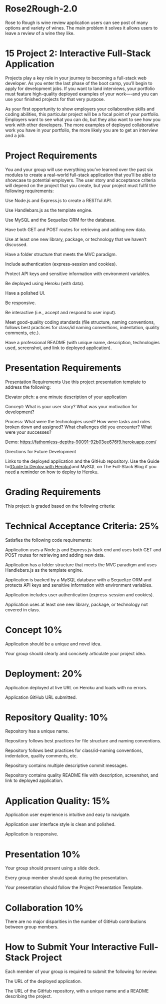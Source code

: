 # Rose2Rough-2.0
Rose to Rough is wine review application users can see post of many options and variety of wines. The main problem it solves it allows users to leave a review of a wine they like.

# 15 Project 2: Interactive Full-Stack Application
Projects play a key role in your journey to becoming a full-stack web developer. As you enter the last phase of the boot camp, you’ll begin to apply for development jobs. If you want to land interviews, your portfolio must feature high-quality deployed examples of your work—-and you can use your finished projects for that very purpose.

As your first opportunity to show employers your collaborative skills and coding abilities, this particular project will be a focal point of your portfolio. Employers want to see what you can do, but they also want to see how you work with other developers. The more examples of deployed collaborative work you have in your portfolio, the more likely you are to get an interview and a job.

# Project Requirements
You and your group will use everything you’ve learned over the past six modules to create a real-world full-stack application that you’ll be able to showcase to potential employers. The user story and acceptance criteria will depend on the project that you create, but your project must fulfil the following requirements:

Use Node.js and Express.js to create a RESTful API.

Use Handlebars.js as the template engine.

Use MySQL and the Sequelize ORM for the database.

Have both GET and POST routes for retrieving and adding new data.

Use at least one new library, package, or technology that we haven’t discussed.

Have a folder structure that meets the MVC paradigm.

Include authentication (express-session and cookies).

Protect API keys and sensitive information with environment variables.

Be deployed using Heroku (with data).

Have a polished UI.

Be responsive.

Be interactive (i.e., accept and respond to user input).

Meet good-quality coding standards (file structure, naming conventions, follows best practices for class/id naming conventions, indentation, quality comments, etc.).

Have a professional README (with unique name, description, technologies used, screenshot, and link to deployed application).

# Presentation Requirements

Presentation Requirements
Use this project presentation template to address the following:

Elevator pitch: a one minute description of your application

Concept: What is your user story? What was your motivation for development?

Process: What were the technologies used? How were tasks and roles broken down and assigned? What challenges did you encounter? What were your successes?

Demo: https://fathomless-depths-90091-92b03ee676f9.herokuapp.com/

Directions for Future Development

Links to the deployed application and the GitHub repository. Use the Guide to(<a href="https://coding-boot-camp.github.io/full-stack/heroku/deploy-with-heroku-and-mysql" target="_blank">Guide to Deploy with Heroku</a>)and MySQL on The Full-Stack Blog if you need a reminder on how to deploy to Heroku.

# Grading Requirements
This project is graded based on the following criteria:

# Technical Acceptance Criteria: 25%
Satisfies the following code requirements:

Application uses a Node.js and Express.js back end and uses both GET and POST routes for retrieving and adding new data.

Application has a folder structure that meets the MVC paradigm and uses Handlebars.js as the template engine.

Application is backed by a MySQL database with a Sequelize ORM and protects API keys and sensitive information with environment variables.

Application includes user authentication (express-session and cookies).

Application uses at least one new library, package, or technology not covered in class.

# Concept 10%
Application should be a unique and novel idea.

Your group should clearly and concisely articulate your project idea.

# Deployment: 20%
Application deployed at live URL on Heroku and loads with no errors.

Application GitHub URL submitted.

# Repository Quality: 10%
Repository has a unique name.

Repository follows best practices for file structure and naming conventions.

Repository follows best practices for class/id-naming conventions, indentation, quality comments, etc.

Repository contains multiple descriptive commit messages.

Repository contains quality README file with description, screenshot, and link to deployed application.

# Application Quality: 15%
Application user experience is intuitive and easy to navigate.

Application user interface style is clean and polished.

Application is responsive.

# Presentation 10%
Your group should present using a slide deck.

Every group member should speak during the presentation.

Your presentation should follow the Project Presentation Template.

# Collaboration 10%
There are no major disparities in the number of GitHub contributions between group members.

# How to Submit Your Interactive Full-Stack Project
Each member of your group is required to submit the following for review:

The URL of the deployed application.

The URL of the GitHub repository, with a unique name and a README describing the project.
